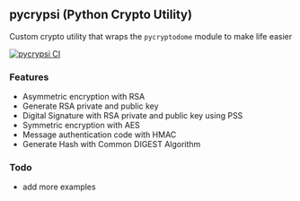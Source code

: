 ## pycrypsi (Python Crypto Utility)

Custom crypto utility that wraps the `pycryptodome` module to make life easier

[![pycrypsi CI](https://github.com/telkomdev/pycrypsi/actions/workflows/ci.yml/badge.svg)](https://github.com/telkomdev/pycrypsi/actions/workflows/ci.yml)


### Features
- Asymmetric encryption with RSA
- Generate RSA private and public key
- Digital Signature with RSA private and public key using PSS
- Symmetric encryption with AES
- Message authentication code with HMAC
- Generate Hash with Common DIGEST Algorithm

### Todo

- add more examples